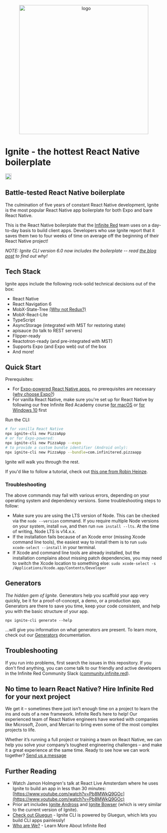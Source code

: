 <p align="center"><img src="http://ir_public.s3.amazonaws.com/projects/ignite/ignite-bowser-launch-screen.png" alt="logo" width="414px"></p>

# Ignite - the hottest React Native boilerplate

<a href="https://badge.fury.io/js/ignite-cli" target="_blank"><img src="https://badge.fury.io/js/ignite-cli.svg" alt="npm version" height="20"></a>

## Battle-tested React Native boilerplate

The culmination of five years of constant React Native development, Ignite is the most popular React Native app boilerplate for both Expo and bare React Native.

This is the React Native boilerplate that the [Infinite Red](https://infinite.red) team uses on a day-to-day basis to build client apps. Developers who use Ignite report that it saves them two to four weeks of time on average off the beginning of their React Native project!

_NOTE: Ignite CLI version 6.0 now includes the boilerplate -- read [the blog post](https://shift.infinite.red/introducing-ignite-4-0-flame-1dfc891f9966) to find out why!_

## Tech Stack

Ignite apps include the following rock-solid technical decisions out of the box:

- React Native
- React Navigation 6
- MobX-State-Tree [(Why not Redux?)](https://github.com/infinitered/ignite/blob/master/docs/MobX-State-Tree.md)
- MobX-React-Lite
- TypeScript
- AsyncStorage (integrated with MST for restoring state)
- apisauce (to talk to REST servers)
- Flipper-ready
- Reactotron-ready (and pre-integrated with MST)
- Supports Expo (and Expo web) out of the box
- And more!

## Quick Start

Prerequisites:

- For [Expo-powered React Native apps](https://expo.io/), no prerequisites are necessary ([why choose Expo?](https://medium.com/@adhithiravi/building-react-native-apps-expo-or-not-d49770d1f5b8))
- For vanilla React Native, make sure you're set up for React Native by following our free Infinite Red Academy course [for macOS](https://academy.infinite.red/p/installing-react-native-tutorial-on-macos) or [for Windows 10](https://academy.infinite.red/p/installing-react-native-tutorial-on-windows-10) first

Run the CLI:

```bash
# for vanilla React Native
npx ignite-cli new PizzaApp
# or for Expo-powered:
npx ignite-cli new PizzaApp --expo
# to provide a custom bundle identifier (Android only):
npx ignite-cli new PizzaApp --bundle=com.infinitered.pizzaapp
```

Ignite will walk you through the rest.

If you'd like to follow a tutorial, check out [this one from Robin Heinze](https://shift.infinite.red/creating-a-trivia-app-with-ignite-bowser-part-1-1987cc6e93a1).

### Troubleshooting

The above commands may fail with various errors, depending on your operating system and dependency versions. Some troubleshooting steps to follow:

- Make sure you are using the LTS version of Node. This can be checked via the `node --version` command. If you require multiple Node versions on your system, install `nvm`, and then run `nvm install --lts`. At the time of writing, Node LTS is v14.x.x.
- If the installation fails because of an Xcode error (missing Xcode command line tools), the easiest way to install them is to run `sudo xcode-select --install` in your terminal.
- If Xcode and command line tools are already installed, but the installation complains about missing patch dependencies, you may need to switch the Xcode location to something else: `sudo xcode-select -s /Applications/Xcode.app/Contents/Developer`

## Generators

_The hidden gem of Ignite._ Generators help you scaffold your app very quickly, be it for a proof-of-concept, a demo, or a production app. Generators are there to save you time, keep your code consistent, and help you with the basic structure of your app.

```
npx ignite-cli generate --help
```

...will give you information on what generators are present. To learn more, check out our [Generators](https://github.com/infinitered/ignite/blob/master/docs/Generators.md) documentation.

## Troubleshooting

If you run into problems, first search the issues in this repository. If you don't find anything, you can come talk to our friendly and active developers in the Infinite Red Community Slack ([community.infinite.red](http://community.infinite.red)).

## No time to learn React Native? Hire Infinite Red for your next project

We get it – sometimes there just isn’t enough time on a project to learn the ins and outs of a new framework. Infinite Red’s here to help! Our experienced team of React Native engineers have worked with companies like Microsoft, Zoom, and Mercari to bring even some of the most complex projects to life.

Whether it’s running a full project or training a team on React Native, we can help you solve your company’s toughest engineering challenges – and make it a great experience at the same time.
Ready to see how we can work together? [Send us a message](mailto:hello@infinite.red)

## Further Reading

- Watch Jamon Holmgren's talk at React Live Amsterdam where he uses Ignite to build an app in less than 30 minutes: [https://www.youtube.com/watch?v=Pb8MWkQ9GOc](https://www.youtube.com/watch?v=Pb8MWkQ9GOc)
- Prior art includes [Ignite Andross](https://github.com/infinitered/ignite-andross) and [Ignite Bowser](https://github.com/infinitered/ignite-bowser) (which is very similar to the current version of Ignite).
- [Check out Gluegun](https://github.com/infinitered/gluegun) - Ignite CLI is powered by Gluegun, which lets you build CLI apps painlessly!
- [Who are We?](https://infinite.red) - Learn More About Infinite Red
